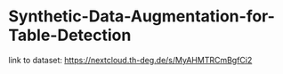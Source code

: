 # Synthetic-Data-Augmentation-for-Table-Detection


link to dataset: https://nextcloud.th-deg.de/s/MyAHMTRCmBgfCi2
